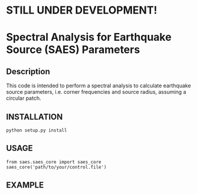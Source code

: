 # STILL UNDER DEVELOPMENT!
# Spectral Analysis for Earthquake Source (SAES) Parameters

## Description
This code is intended to perform a spectral analysis to calculate earthquake
source parameters, i.e. corner frequencies and source radius, assuming
a circular patch.


## INSTALLATION
```
python setup.py install
```
## USAGE
```
from saes.saes_core import saes_core
saes_core('path/to/your/control.file')
```
## EXAMPLE

